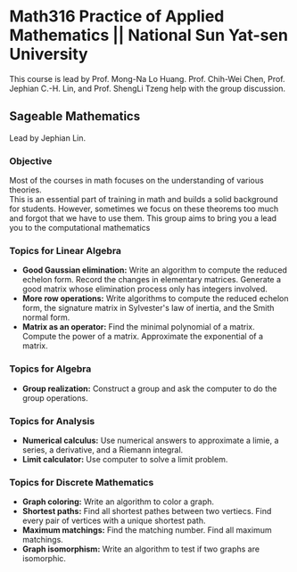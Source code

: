 # Math316 Practice of Applied Mathematics || National Sun Yat-sen University
This course is lead by Prof. Mong-Na Lo Huang.
Prof. Chih-Wei Chen, Prof. Jephian C.-H. Lin, and Prof. ShengLi Tzeng help with the group discussion.

## Sageable Mathematics
Lead by Jephian Lin.

### Objective
Most of the courses in math focuses on the understanding of various theories.  
This is an essential part of training in math and builds a solid background
for students.  However, sometimes we focus on these theorems too much  and
forgot that we have to use them.  This group aims to bring you a lead you to the computational mathematics  

### Topics for Linear Algebra
* __Good Gaussian elimination:__ Write an algorithm to compute the reduced echelon form.  Record the changes in elementary matrices.  Generate a good matrix whose elimination process only has integers involved.
* __More row operations:__  Write algorithms to compute the reduced echelon form, the signature matrix in Sylvester's law of inertia, and the Smith normal form.
* __Matrix as an operator:__ Find the minimal polynomial of a matrix.  Compute the power of a matrix.  Approximate the exponential of a matrix.

### Topics for Algebra
* __Group realization:__ Construct a group and ask the computer to do the group operations.  

### Topics for Analysis
* __Numerical calculus:__ Use numerical answers to approximate a limie, a series, a derivative, and a Riemann integral.
* __Limit calculator:__ Use computer to solve a limit problem.

### Topics for Discrete Mathematics
* __Graph coloring:__ Write an algorithm to color a graph.
* __Shortest paths:__ Find all shortest pathes between two vertiecs.  Find every pair of vertices with a unique shortest path.
* __Maximum matchings:__ Find the matching number.  Find all maximum matchings.
* __Graph isomorphism:__ Write an algorithm to test if two graphs are isomorphic.